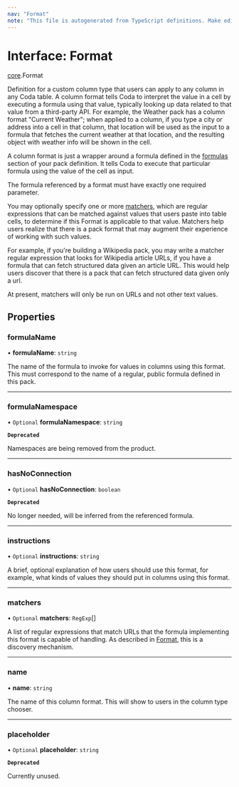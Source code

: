 ```yaml
---
nav: "Format"
note: "This file is autogenerated from TypeScript definitions. Make edits to the comments in the TypeScript file and then run `make docs` to regenerate this file."
---
```

# Interface: Format

[core](../modules/core.md).Format

Definition for a custom column type that users can apply to any column in any Coda table.
A column format tells Coda to interpret the value in a cell by executing a formula
using that value, typically looking up data related to that value from a third-party API.
For example, the Weather pack has a column format "Current Weather"; when applied to a column,
if you type a city or address into a cell in that column, that location will be used as the input
to a formula that fetches the current weather at that location, and the resulting object with
weather info will be shown in the cell.

A column format is just a wrapper around a formula defined in the [formulas](core.PackVersionDefinition.md#formulas) section
of your pack definition. It tells Coda to execute that particular formula using the value
of the cell as input.

The formula referenced by a format must have exactly one required parameter.

You may optionally specify one or more [matchers](core.Format.md#matchers), which are regular expressions
that can be matched against values that users paste into table cells, to determine if
this Format is applicable to that value. Matchers help users realize that there is a pack
format that may augment their experience of working with such values.

For example, if you're building a Wikipedia pack, you may write a matcher regular expression
that looks for Wikipedia article URLs, if you have a formula that can fetch structured data
given an article URL. This would help users discover that there is a pack that can fetch
structured data given only a url.

At present, matchers will only be run on URLs and not other text values.

## Properties

### formulaName

• **formulaName**: `string`

The name of the formula to invoke for values in columns using this format.
This must correspond to the name of a regular, public formula defined in this pack.

___

### formulaNamespace

• `Optional` **formulaNamespace**: `string`

**`Deprecated`**

Namespaces are being removed from the product.

___

### hasNoConnection

• `Optional` **hasNoConnection**: `boolean`

**`Deprecated`**

No longer needed, will be inferred from the referenced formula.

___

### instructions

• `Optional` **instructions**: `string`

A brief, optional explanation of how users should use this format, for example, what kinds
of values they should put in columns using this format.

___

### matchers

• `Optional` **matchers**: `RegExp`[]

A list of regular expressions that match URLs that the formula implementing this format
is capable of handling. As described in [Format](core.Format.md), this is a discovery mechanism.

___

### name

• **name**: `string`

The name of this column format. This will show to users in the column type chooser.

___

### placeholder

• `Optional` **placeholder**: `string`

**`Deprecated`**

Currently unused.
